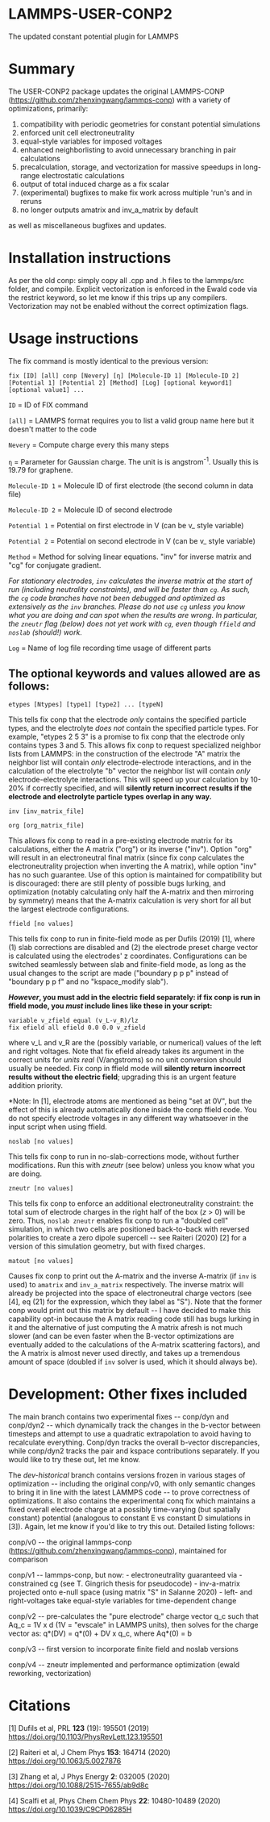 # LAMMPS-USER-CONP2
The updated constant potential plugin for LAMMPS

# Summary

The USER-CONP2 package updates the original LAMMPS-CONP (https://github.com/zhenxingwang/lammps-conp) with a variety of optimizations, primarily:

1. compatibility with periodic geometries for constant potential simulations
2. enforced unit cell electroneutrality
3. equal-style variables for imposed voltages
4. enhanced neighborlisting to avoid unnecessary branching in pair calculations
5. precalculation, storage, and vectorization for massive speedups in long-range electrostatic calculations
6. output of total induced charge as a fix scalar
7. (experimental) bugfixes to make fix work across multiple 'run's and in reruns
8. no longer outputs amatrix and inv_a_matrix by default

as well as miscellaneous bugfixes and updates.

# Installation instructions

As per the old conp: simply copy all .cpp and .h files to the lammps/src folder, and compile. Explicit vectorization is enforced in the Ewald code via the restrict keyword, so let me know if this trips up any compilers. Vectorization may not be enabled without the correct optimization flags.

# Usage instructions

The fix command is mostly identical to the previous version:

```
fix [ID] [all] conp [Nevery] [η] [Molecule-ID 1] [Molecule-ID 2] [Potential 1] [Potential 2] [Method] [Log] [optional keyword1] [optional value1] ...
```

`ID` = ID of FIX command

`[all]` = LAMMPS format requires you to list a valid group name here but it doesn't matter to the code

`Nevery` = Compute charge every this many steps

`η` = Parameter for Gaussian charge. The unit is is angstrom<sup>-1</sup>. Usually this is 19.79 for graphene.

`Molecule-ID 1` = Molecule ID of first electrode (the second column in data file)

`Molecule-ID 2` = Molecule ID of second electrode

`Potential 1` = Potential on first electrode in V (can be v_ style variable)

`Potential 2` = Potential on second electrode in V (can be v_ style variable)

`Method` = Method for solving linear equations. "inv" for inverse matrix and "cg" for conjugate gradient.

*For stationary electrodes, `inv` calculates the inverse matrix at the start of run (including neutrality constraints), and will be faster than `cg`. As such, the `cg` code branches have not been debugged and optimized as extensively as the `inv` branches. Please do not use `cg` unless you know what you are doing and can spot when the results are wrong. In particular, the `zneutr` flag (below) does not yet work with `cg`, even though `ffield` and `noslab` (should!) work.*

`Log` = Name of log file recording time usage of different parts

## The optional keywords and values allowed are as follows:

`etypes [Ntypes] [type1] [type2] ... [typeN]`

This tells fix conp that the electrode _only_ contains the specified particle types, and the electrolyte _does not_ contain the specified particle types. For example, "etypes 2 5 3" is a promise to fix conp that the electrode only contains types 3 and 5. This allows fix conp to request specialized neighbor lists from LAMMPS: in the construction of the electrode "A" matrix the neighbor list will contain _only_ electrode-electrode interactions, and in the calculation of the electrolyte "b" vector the neighbor list will contain _only_ electrode-electrolyte interactions. This will speed up your calculation by 10-20% if correctly specified, and will **silently return incorrect results if the electrode and electrolyte particle types overlap in any way.**

`inv [inv_matrix_file]`

`org [org_matrix_file]`

This allows fix conp to read in a pre-existing electrode matrix for its calculations, either the A matrix ("org") or its inverse ("inv"). Option "org" will result in an electroneutral final matrix (since fix conp calculates the electroneutrality projection when inverting the A matrix), while option "inv" has no such guarantee. Use of this option is maintained for compatibility but is discouraged: there are still plenty of possible bugs lurking, and optimization (notably calculating only half the A-matrix and then mirroring by symmetry) means that the A-matrix calculation is very short for all but the largest electrode configurations.

`ffield [no values]`

This tells fix conp to run in finite-field mode as per Dufils (2019) [1], where (1) slab corrections are disabled and (2) the electrode preset charge vector is calculated using the electrodes' z coordinates. Configurations can be switched seamlessly between slab and finite-field mode, as long as the usual changes to the script are made ("boundary p p p" instead of "boundary p p f" and no "kspace_modify slab").

**_However_, you must add in the electric field separately: if fix conp is run in ffield mode, you _must_ include lines like these in your script:**

```
variable v_zfield equal (v_L-v_R)/lz
fix efield all efield 0.0 0.0 v_zfield
```

where v_L and v_R are the (possibly variable, or numerical) values of the left and right voltages. Note that fix efield already takes its argument in the correct units for _units real_ (V/angstroms) so no unit conversion should usually be needed. Fix conp in ffield mode will **silently return incorrect results without the electric field**; upgrading this is an urgent feature addition priority.

*Note: In [1], electrode atoms are mentioned as being "set at 0V", but the effect of this is already automatically done inside the conp ffield code. You do not specify electrode voltages in any different way whatsoever in the input script when using ffield.

`noslab [no values]`

This tells fix conp to run in no-slab-corrections mode, without further modifications. Run this with _zneutr_ (see below) unless you know what you are doing.

`zneutr [no values]`

This tells fix conp to enforce an additional electroneutrality constraint: the total sum of electrode charges in the right half of the box (_z_ > 0) will be zero. Thus, `noslab zneutr` enables fix conp to run a "doubled cell" simulation, in which two cells are positioned back-to-back with reversed polarities to create a zero dipole supercell -- see Raiteri (2020) [2] for a version of this simulation geometry, but with fixed charges.

`matout [no values]`

Causes fix conp to print out the A-matrix and the inverse A-matrix (if `inv` is used) to `amatrix` and `inv_a_matrix` respectively. The inverse matrix will already be projected into the space of electroneutral charge vectors (see [4], eq (21) for the expression, which they label as "S"). Note that the former conp would print out this matrix by default -- I have decided to make this capability opt-in because the A matrix reading code still has bugs lurking in it and the alternative of just computing the A matrix afresh is not much slower (and can be even faster when the B-vector optimizations are eventually added to the calculations of the A-matrix scattering factors), and the A matrix is almost never used directly, and takes up a tremendous amount of space (doubled if `inv` solver is used, which it should always be).

# Development: Other fixes included

The main branch contains two experimental fixes -- conp/dyn and conp/dyn2 -- which dynamically track the changes in the b-vector between timesteps and attempt to use a quadratic extrapolation to avoid having to recalculate everything. Conp/dyn tracks the overall b-vector discrepancies, while conp/dyn2 tracks the pair and kspace contributions separately. If you would like to try these out, let me know.

The _dev-historical_ branch contains versions frozen in various stages of optimization -- including the original conp/v0, with only semantic changes to bring it in line with the latest LAMMPS code -- to prove correctness of optimizations. It also contains the experimental conq fix which maintains a fixed overall electrode charge at a possibly time-varying (but spatially constant) potential (analogous to constant E vs constant D simulations in [3]). Again, let me know if you'd like to try this out. Detailed listing follows:

conp/v0 -- the original lammps-conp (https://github.com/zhenxingwang/lammps-conp),
    maintained for comparison

conp/v1 -- lammps-conp, but now:
    - electroneutrality guaranteed via
        - constrained cg (see T. Gingrich thesis for pseudocode)
        - inv-a-matrix projected onto e-null space
        (using matrix "S" in Salanne 2020)
    - left- and right-voltages take equal-style variables for time-dependent change

conp/v2 --
    pre-calculates the "pure electrode" charge vector q_c such that Aq_c = 1V x d
    (1V = "evscale" in LAMMPS units), then solves for the charge vector as:
    q*(DV) = q*(0) + DV x q_c, where Aq*(0) = b

conp/v3 --
    first version to incorporate finite field and noslab versions

conp/v4 --
    zneutr implemented and performance optimization (ewald reworking, vectorization)
   
# Citations
    
[1] Dufils et al, PRL **123** (19): 195501 (2019)
https://doi.org/10.1103/PhysRevLett.123.195501

[2] Raiteri et al, J Chem Phys **153**: 164714 (2020)
https://doi.org/10.1063/5.0027876

[3] Zhang et al, J Phys Energy **2**: 032005 (2020)
https://doi.org/10.1088/2515-7655/ab9d8c

[4] Scalfi et al, Phys Chem Chem Phys **22**: 10480-10489 (2020)
https://doi.org/10.1039/C9CP06285H
